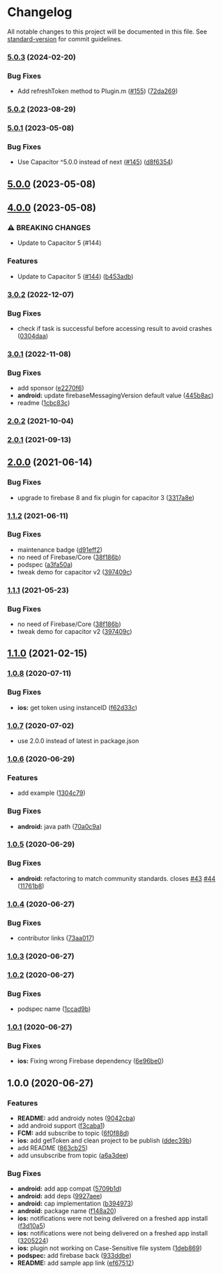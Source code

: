 # Changelog

All notable changes to this project will be documented in this file. See [standard-version](https://github.com/conventional-changelog/standard-version) for commit guidelines.

### [5.0.3](https://github.com/capacitor-community/fcm/compare/v5.0.2...v5.0.3) (2024-02-20)


### Bug Fixes

* Add refreshToken method to Plugin.m ([#155](https://github.com/capacitor-community/fcm/issues/155)) ([72da269](https://github.com/capacitor-community/fcm/commit/72da269fd6917f3123eb394233a412ccd8a9edab))

### [5.0.2](https://github.com/capacitor-community/fcm/compare/v5.0.1...v5.0.2) (2023-08-29)

### [5.0.1](https://github.com/capacitor-community/fcm/compare/v5.0.0...v5.0.1) (2023-05-08)


### Bug Fixes

* Use Capacitor ^5.0.0 instead of next ([#145](https://github.com/capacitor-community/fcm/issues/145)) ([d8f6354](https://github.com/capacitor-community/fcm/commit/d8f6354d8d7c5d83df0cfc6d8d391c0638081e8b))

## [5.0.0](https://github.com/capacitor-community/fcm/compare/v4.0.0...v5.0.0) (2023-05-08)

## [4.0.0](https://github.com/capacitor-community/fcm/compare/v3.0.2...v4.0.0) (2023-05-08)


### ⚠ BREAKING CHANGES

* Update to Capacitor 5 (#144)

### Features

* Update to Capacitor 5 ([#144](https://github.com/capacitor-community/fcm/issues/144)) ([b453adb](https://github.com/capacitor-community/fcm/commit/b453adbcf358dccd3cdc2ddb0fa485d5d14ba0c4))

### [3.0.2](https://github.com/capacitor-community/fcm/compare/v3.0.1...v3.0.2) (2022-12-07)


### Bug Fixes

* check if task is successful before accessing result to avoid crashes ([0304daa](https://github.com/capacitor-community/fcm/commit/0304daa54d25305a166661d9040bd7cb107261da))

### [3.0.1](https://github.com/capacitor-community/fcm/compare/v3.0.0...v3.0.1) (2022-11-08)


### Bug Fixes

* add sponsor ([e2270f6](https://github.com/capacitor-community/fcm/commit/e2270f607287fa1440c5150de57e93f4d52f42d6))
* **android:** update firebaseMessagingVersion default value ([445b8ac](https://github.com/capacitor-community/fcm/commit/445b8ac805daf3ac52c3ccf0e4b89ed0e93a012d))
* readme ([1cbc83c](https://github.com/capacitor-community/fcm/commit/1cbc83c7825395ea7310814fa70ed1fd0ca809bb))

### [2.0.2](https://github.com/capacitor-community/fcm/compare/v2.0.1...v2.0.2) (2021-10-04)

### [2.0.1](https://github.com/capacitor-community/fcm/compare/v2.0.0...v2.0.1) (2021-09-13)

## [2.0.0](https://github.com/capacitor-community/fcm/compare/v1.1.2...v2.0.0) (2021-06-14)


### Bug Fixes

* upgrade to firebase 8 and fix plugin for capacitor 3 ([3317a8e](https://github.com/capacitor-community/fcm/commit/3317a8e9824b2dbf7d179410a31d7494669f0c51))

### [1.1.2](https://github.com/capacitor-community/fcm/compare/v1.1.0...v1.1.2) (2021-06-11)


### Bug Fixes

* maintenance badge ([d91eff2](https://github.com/capacitor-community/fcm/commit/d91eff2c32d66bb4a43927b8026d66490098f656))
* no need of Firebase/Core ([38f186b](https://github.com/capacitor-community/fcm/commit/38f186b09525ee681360b4437ed38c1cc57cb981))
* podspec ([a3fa50a](https://github.com/capacitor-community/fcm/commit/a3fa50ae039f6a5680d7dd5094675e6ee5a436eb))
* tweak demo for capacitor v2 ([397409c](https://github.com/capacitor-community/fcm/commit/397409c85881a81fa953f8d51746528ae045587b))

### [1.1.1](https://github.com/capacitor-community/fcm/compare/v1.1.0...v1.1.1) (2021-05-23)


### Bug Fixes

* no need of Firebase/Core ([38f186b](https://github.com/capacitor-community/fcm/commit/38f186b09525ee681360b4437ed38c1cc57cb981))
* tweak demo for capacitor v2 ([397409c](https://github.com/capacitor-community/fcm/commit/397409c85881a81fa953f8d51746528ae045587b))

## [1.1.0](https://github.com/capacitor-community/fcm/compare/v1.0.8...v1.1.0) (2021-02-15)

### [1.0.8](https://github.com/capacitor-community/fcm/compare/v1.0.7...v1.0.8) (2020-07-11)

### Bug Fixes

- **ios:** get token using instanceID ([f62d33c](https://github.com/capacitor-community/fcm/commit/f62d33cb77e9ce071e2effa71063a740efd9d406))

### [1.0.7](https://github.com/capacitor-community/fcm/compare/v1.0.6...v1.0.7) (2020-07-02)

- use 2.0.0 instead of latest in package.json

### [1.0.6](https://github.com/capacitor-community/fcm/compare/v1.0.5...v1.0.6) (2020-06-29)

### Features

- add example ([1304c79](https://github.com/capacitor-community/fcm/commit/1304c79cf60c772589f2421ff292eac77480887b))

### Bug Fixes

- **android:** java path ([70a0c9a](https://github.com/capacitor-community/fcm/commit/70a0c9a952f19210e6c237fe9489ddeb3562acc2))

### [1.0.5](https://github.com/capacitor-community/fcm/compare/v1.0.4...v1.0.5) (2020-06-29)

### Bug Fixes

- **android:** refactoring to match community standards. closes [#43](https://github.com/capacitor-community/fcm/issues/43) [#44](https://github.com/capacitor-community/fcm/issues/44) ([11761b8](https://github.com/capacitor-community/fcm/commit/11761b8f024422f89288f940c8a6a146b3ff9a5e))

### [1.0.4](https://github.com/capacitor-community/fcm/compare/v1.0.3...v1.0.4) (2020-06-27)

### Bug Fixes

- contributor links ([73aa017](https://github.com/capacitor-community/fcm/commit/73aa01789a2356711542503c2b864653855c8a50))

### [1.0.3](https://github.com/capacitor-community/fcm/compare/v1.0.2...v1.0.3) (2020-06-27)

### [1.0.2](https://github.com/capacitor-community/fcm/compare/v1.0.1...v1.0.2) (2020-06-27)

### Bug Fixes

- podspec name ([1ccad9b](https://github.com/capacitor-community/fcm/commit/1ccad9b45a9462b5315f0e32612696a32dcbecd2))

### [1.0.1](https://github.com/capacitor-community/fcm/compare/v1.0.0...v1.0.1) (2020-06-27)

### Bug Fixes

- **ios:** Fixing wrong Firebase dependency ([6e96be0](https://github.com/capacitor-community/fcm/commit/6e96be0388e67c28c389debd26a11ed3b145e4af))

## 1.0.0 (2020-06-27)

### Features

- **README:** add androidy notes ([9042cba](https://github.com/capacitor-community/fcm/commit/9042cba2bf1182bb0542177ba8fd1303b492009b))
- add android support ([f3caba1](https://github.com/capacitor-community/fcm/commit/f3caba115a593a9fbb918ee63c2427c3ce5d0870))
- **FCM:** add subscribe to topic ([6f0f88d](https://github.com/capacitor-community/fcm/commit/6f0f88db173a726ae4b412bfe9b0333f296ed327))
- **ios:** add getToken and clean project to be publish ([ddec39b](https://github.com/capacitor-community/fcm/commit/ddec39b666e3338a5dd73b39c33510c2eb84c4e7))
- add README ([863cb25](https://github.com/capacitor-community/fcm/commit/863cb25361fb7ecd8dcd63c64f7181f9d7f5b72f))
- add unsubscribe from topic ([a6a3dee](https://github.com/capacitor-community/fcm/commit/a6a3dee09b5b2faaca01e50fc2cedb1992df41d5))

### Bug Fixes

- **android:** add app compat ([5709b1d](https://github.com/capacitor-community/fcm/commit/5709b1dadbd62d1f62b0be86bb1229e9f4e9bc5f))
- **android:** add deps ([9927aee](https://github.com/capacitor-community/fcm/commit/9927aeee0637945520bea03b69f609a0806b5767))
- **android:** cap implementation ([b394973](https://github.com/capacitor-community/fcm/commit/b3949730c7ff27afb3a5f4a94dce60360590acde))
- **android:** package name ([f148a20](https://github.com/capacitor-community/fcm/commit/f148a203551e457a89eed8fedaf24c8fe925b88a))
- **ios:** notifications were not being delivered on a freshed app install ([f3d10a5](https://github.com/capacitor-community/fcm/commit/f3d10a59a866c0c92cbfd91a3a400c6126de03cb))
- **ios:** notifications were not being delivered on a freshed app install ([3205224](https://github.com/capacitor-community/fcm/commit/3205224885465a186a830c9679f4b3ce5abdb321))
- **ios:** plugin not working on Case-Sensitive file system ([1deb869](https://github.com/capacitor-community/fcm/commit/1deb86951dc23a337a7910f5df1bba7e48005d72))
- **podspec:** add firebase back ([933ddbe](https://github.com/capacitor-community/fcm/commit/933ddbed2b168e2552aae7138914e7ed54d59492))
- **README:** add sample app link ([ef67512](https://github.com/capacitor-community/fcm/commit/ef67512f94ffb317464006b1eb71a619a9e45079))
